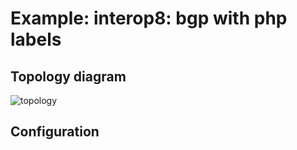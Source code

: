 # Example: interop8: bgp with php labels

## **Topology diagram**

![topology](/img/intop8-bgp14.tst.png)

## **Configuration**
